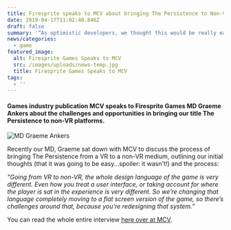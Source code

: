 ```yaml
---
title: Firesprite speaks to MCV about bringing The Persistence to Non-VR platforms
date: 2019-04-17T11:02:40.846Z
draft: false
summary: '“As optimistic developers, we thought this would be really easy”, we said.'
news/categories:
  - game
featured_image:
  alt: Firesprite Games Speaks to MCV
  src: /images/uploads/news-temp.jpg
  title: Firesprite Games Speaks to MCV
tags:
  - ''
---
```

#### Games industry publication MCV speaks to Firesprite Games MD Graeme Ankers about the challenges and opportunities in bringing our title The Persistence to non-VR platforms.

![MD Graeme Ankers](/images/uploads/mcv-vr-article.jpg "MD Graeme Ankers")

Recently our MD, Graeme sat down with MCV to discuss the process of bringing The Persistence from a VR to a non-VR medium, outlining our initial thoughts (that it was going to be easy...spoiler: it wasn't!) and the process:

*"Going from VR to non-VR, the whole design language of the game is very different. Even how you treat a user interface, or taking account for where the player is sat in the experience is very different. So we’re changing that language completely moving to a flat screen version of the game, so there’s challenges around that, because you’re redesigning that system.”*

You can read the whole entire interview [here over at MCV](https://www.mcvuk.com/business-news/as-optimistic-developers-we-thought-this-would-be-really-easy-firesprite-on-adapting-vr-title-the-persistence-for-the-flatscreen/).
